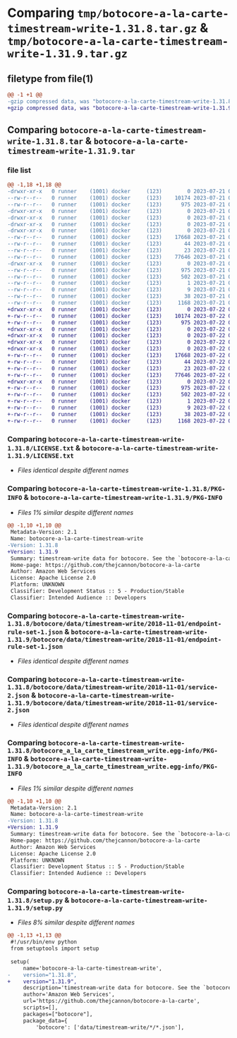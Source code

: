 # Comparing `tmp/botocore-a-la-carte-timestream-write-1.31.8.tar.gz` & `tmp/botocore-a-la-carte-timestream-write-1.31.9.tar.gz`

## filetype from file(1)

```diff
@@ -1 +1 @@
-gzip compressed data, was "botocore-a-la-carte-timestream-write-1.31.8.tar", last modified: Fri Jul 21 01:21:55 2023, max compression
+gzip compressed data, was "botocore-a-la-carte-timestream-write-1.31.9.tar", last modified: Sat Jul 22 01:20:55 2023, max compression
```

## Comparing `botocore-a-la-carte-timestream-write-1.31.8.tar` & `botocore-a-la-carte-timestream-write-1.31.9.tar`

### file list

```diff
@@ -1,18 +1,18 @@
-drwxr-xr-x   0 runner    (1001) docker     (123)        0 2023-07-21 01:21:55.183546 botocore-a-la-carte-timestream-write-1.31.8/
--rw-r--r--   0 runner    (1001) docker     (123)    10174 2023-07-21 01:21:54.000000 botocore-a-la-carte-timestream-write-1.31.8/LICENSE.txt
--rw-r--r--   0 runner    (1001) docker     (123)      975 2023-07-21 01:21:55.183546 botocore-a-la-carte-timestream-write-1.31.8/PKG-INFO
-drwxr-xr-x   0 runner    (1001) docker     (123)        0 2023-07-21 01:21:55.183546 botocore-a-la-carte-timestream-write-1.31.8/botocore/
-drwxr-xr-x   0 runner    (1001) docker     (123)        0 2023-07-21 01:21:55.183546 botocore-a-la-carte-timestream-write-1.31.8/botocore/data/
-drwxr-xr-x   0 runner    (1001) docker     (123)        0 2023-07-21 01:21:55.183546 botocore-a-la-carte-timestream-write-1.31.8/botocore/data/timestream-write/
-drwxr-xr-x   0 runner    (1001) docker     (123)        0 2023-07-21 01:21:55.183546 botocore-a-la-carte-timestream-write-1.31.8/botocore/data/timestream-write/2018-11-01/
--rw-r--r--   0 runner    (1001) docker     (123)    17668 2023-07-21 01:21:06.000000 botocore-a-la-carte-timestream-write-1.31.8/botocore/data/timestream-write/2018-11-01/endpoint-rule-set-1.json
--rw-r--r--   0 runner    (1001) docker     (123)       44 2023-07-21 01:21:06.000000 botocore-a-la-carte-timestream-write-1.31.8/botocore/data/timestream-write/2018-11-01/examples-1.json
--rw-r--r--   0 runner    (1001) docker     (123)       23 2023-07-21 01:21:06.000000 botocore-a-la-carte-timestream-write-1.31.8/botocore/data/timestream-write/2018-11-01/paginators-1.json
--rw-r--r--   0 runner    (1001) docker     (123)    77646 2023-07-21 01:21:06.000000 botocore-a-la-carte-timestream-write-1.31.8/botocore/data/timestream-write/2018-11-01/service-2.json
-drwxr-xr-x   0 runner    (1001) docker     (123)        0 2023-07-21 01:21:55.183546 botocore-a-la-carte-timestream-write-1.31.8/botocore_a_la_carte_timestream_write.egg-info/
--rw-r--r--   0 runner    (1001) docker     (123)      975 2023-07-21 01:21:55.000000 botocore-a-la-carte-timestream-write-1.31.8/botocore_a_la_carte_timestream_write.egg-info/PKG-INFO
--rw-r--r--   0 runner    (1001) docker     (123)      502 2023-07-21 01:21:55.000000 botocore-a-la-carte-timestream-write-1.31.8/botocore_a_la_carte_timestream_write.egg-info/SOURCES.txt
--rw-r--r--   0 runner    (1001) docker     (123)        1 2023-07-21 01:21:55.000000 botocore-a-la-carte-timestream-write-1.31.8/botocore_a_la_carte_timestream_write.egg-info/dependency_links.txt
--rw-r--r--   0 runner    (1001) docker     (123)        9 2023-07-21 01:21:55.000000 botocore-a-la-carte-timestream-write-1.31.8/botocore_a_la_carte_timestream_write.egg-info/top_level.txt
--rw-r--r--   0 runner    (1001) docker     (123)       38 2023-07-21 01:21:55.183546 botocore-a-la-carte-timestream-write-1.31.8/setup.cfg
--rw-r--r--   0 runner    (1001) docker     (123)     1168 2023-07-21 01:21:54.000000 botocore-a-la-carte-timestream-write-1.31.8/setup.py
+drwxr-xr-x   0 runner    (1001) docker     (123)        0 2023-07-22 01:20:55.953395 botocore-a-la-carte-timestream-write-1.31.9/
+-rw-r--r--   0 runner    (1001) docker     (123)    10174 2023-07-22 01:20:55.000000 botocore-a-la-carte-timestream-write-1.31.9/LICENSE.txt
+-rw-r--r--   0 runner    (1001) docker     (123)      975 2023-07-22 01:20:55.953395 botocore-a-la-carte-timestream-write-1.31.9/PKG-INFO
+drwxr-xr-x   0 runner    (1001) docker     (123)        0 2023-07-22 01:20:55.949394 botocore-a-la-carte-timestream-write-1.31.9/botocore/
+drwxr-xr-x   0 runner    (1001) docker     (123)        0 2023-07-22 01:20:55.949394 botocore-a-la-carte-timestream-write-1.31.9/botocore/data/
+drwxr-xr-x   0 runner    (1001) docker     (123)        0 2023-07-22 01:20:55.949394 botocore-a-la-carte-timestream-write-1.31.9/botocore/data/timestream-write/
+drwxr-xr-x   0 runner    (1001) docker     (123)        0 2023-07-22 01:20:55.953395 botocore-a-la-carte-timestream-write-1.31.9/botocore/data/timestream-write/2018-11-01/
+-rw-r--r--   0 runner    (1001) docker     (123)    17668 2023-07-22 01:20:09.000000 botocore-a-la-carte-timestream-write-1.31.9/botocore/data/timestream-write/2018-11-01/endpoint-rule-set-1.json
+-rw-r--r--   0 runner    (1001) docker     (123)       44 2023-07-22 01:20:09.000000 botocore-a-la-carte-timestream-write-1.31.9/botocore/data/timestream-write/2018-11-01/examples-1.json
+-rw-r--r--   0 runner    (1001) docker     (123)       23 2023-07-22 01:20:09.000000 botocore-a-la-carte-timestream-write-1.31.9/botocore/data/timestream-write/2018-11-01/paginators-1.json
+-rw-r--r--   0 runner    (1001) docker     (123)    77646 2023-07-22 01:20:09.000000 botocore-a-la-carte-timestream-write-1.31.9/botocore/data/timestream-write/2018-11-01/service-2.json
+drwxr-xr-x   0 runner    (1001) docker     (123)        0 2023-07-22 01:20:55.953395 botocore-a-la-carte-timestream-write-1.31.9/botocore_a_la_carte_timestream_write.egg-info/
+-rw-r--r--   0 runner    (1001) docker     (123)      975 2023-07-22 01:20:55.000000 botocore-a-la-carte-timestream-write-1.31.9/botocore_a_la_carte_timestream_write.egg-info/PKG-INFO
+-rw-r--r--   0 runner    (1001) docker     (123)      502 2023-07-22 01:20:55.000000 botocore-a-la-carte-timestream-write-1.31.9/botocore_a_la_carte_timestream_write.egg-info/SOURCES.txt
+-rw-r--r--   0 runner    (1001) docker     (123)        1 2023-07-22 01:20:55.000000 botocore-a-la-carte-timestream-write-1.31.9/botocore_a_la_carte_timestream_write.egg-info/dependency_links.txt
+-rw-r--r--   0 runner    (1001) docker     (123)        9 2023-07-22 01:20:55.000000 botocore-a-la-carte-timestream-write-1.31.9/botocore_a_la_carte_timestream_write.egg-info/top_level.txt
+-rw-r--r--   0 runner    (1001) docker     (123)       38 2023-07-22 01:20:55.953395 botocore-a-la-carte-timestream-write-1.31.9/setup.cfg
+-rw-r--r--   0 runner    (1001) docker     (123)     1168 2023-07-22 01:20:55.000000 botocore-a-la-carte-timestream-write-1.31.9/setup.py
```

### Comparing `botocore-a-la-carte-timestream-write-1.31.8/LICENSE.txt` & `botocore-a-la-carte-timestream-write-1.31.9/LICENSE.txt`

 * *Files identical despite different names*

### Comparing `botocore-a-la-carte-timestream-write-1.31.8/PKG-INFO` & `botocore-a-la-carte-timestream-write-1.31.9/PKG-INFO`

 * *Files 1% similar despite different names*

```diff
@@ -1,10 +1,10 @@
 Metadata-Version: 2.1
 Name: botocore-a-la-carte-timestream-write
-Version: 1.31.8
+Version: 1.31.9
 Summary: timestream-write data for botocore. See the `botocore-a-la-carte` package for more info.
 Home-page: https://github.com/thejcannon/botocore-a-la-carte
 Author: Amazon Web Services
 License: Apache License 2.0
 Platform: UNKNOWN
 Classifier: Development Status :: 5 - Production/Stable
 Classifier: Intended Audience :: Developers
```

### Comparing `botocore-a-la-carte-timestream-write-1.31.8/botocore/data/timestream-write/2018-11-01/endpoint-rule-set-1.json` & `botocore-a-la-carte-timestream-write-1.31.9/botocore/data/timestream-write/2018-11-01/endpoint-rule-set-1.json`

 * *Files identical despite different names*

### Comparing `botocore-a-la-carte-timestream-write-1.31.8/botocore/data/timestream-write/2018-11-01/service-2.json` & `botocore-a-la-carte-timestream-write-1.31.9/botocore/data/timestream-write/2018-11-01/service-2.json`

 * *Files identical despite different names*

### Comparing `botocore-a-la-carte-timestream-write-1.31.8/botocore_a_la_carte_timestream_write.egg-info/PKG-INFO` & `botocore-a-la-carte-timestream-write-1.31.9/botocore_a_la_carte_timestream_write.egg-info/PKG-INFO`

 * *Files 1% similar despite different names*

```diff
@@ -1,10 +1,10 @@
 Metadata-Version: 2.1
 Name: botocore-a-la-carte-timestream-write
-Version: 1.31.8
+Version: 1.31.9
 Summary: timestream-write data for botocore. See the `botocore-a-la-carte` package for more info.
 Home-page: https://github.com/thejcannon/botocore-a-la-carte
 Author: Amazon Web Services
 License: Apache License 2.0
 Platform: UNKNOWN
 Classifier: Development Status :: 5 - Production/Stable
 Classifier: Intended Audience :: Developers
```

### Comparing `botocore-a-la-carte-timestream-write-1.31.8/setup.py` & `botocore-a-la-carte-timestream-write-1.31.9/setup.py`

 * *Files 8% similar despite different names*

```diff
@@ -1,13 +1,13 @@
 #!/usr/bin/env python
 from setuptools import setup
 
 setup(
     name='botocore-a-la-carte-timestream-write',
-    version="1.31.8",
+    version="1.31.9",
     description='timestream-write data for botocore. See the `botocore-a-la-carte` package for more info.',
     author='Amazon Web Services',
     url='https://github.com/thejcannon/botocore-a-la-carte',
     scripts=[],
     packages=["botocore"],
     package_data={
         'botocore': ['data/timestream-write/*/*.json'],
```

